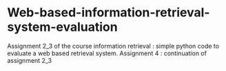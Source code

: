 # Web-based-information-retrieval-system-evaluation
Assignment 2_3 of the course information retrieval : simple python code to evaluate a web based retrieval system.
Assignment 4 : continuation of assignment 2_3
